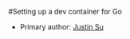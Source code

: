 #Setting up a dev container for Go

* Primary author: [Justin Su](https://https://github.com/jsu21ges)


